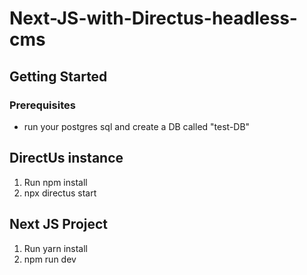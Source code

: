 # Next-JS-with-Directus-headless-cms

## Getting Started

### Prerequisites

 * run your postgres sql and create a DB called "test-DB"

## DirectUs instance 


 1. Run npm install
 2. npx directus start

## Next JS Project

 1. Run yarn install
 2. npm run dev